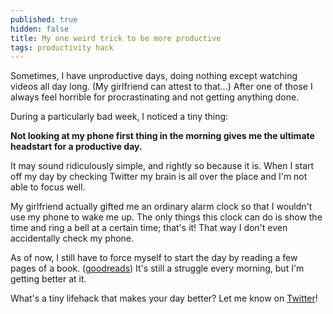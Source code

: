 ```yaml
---
published: true
hidden: false
title: My one weird trick to be more productive
tags: productivity hack
---
```


Sometimes, I have unproductive days, doing nothing except watching videos all day long. (My girlfriend can attest to that...) After one of those I always feel horrible for procrastinating and not getting anything done.

During a particularly bad week, I noticed a tiny thing:

**Not looking at my phone first thing in the morning gives me the ultimate headstart for a productive day.**

It may sound ridiculously simple, and rightly so because it is. When I start off my day by checking Twitter my brain is all over the place and I'm not able to focus well.

My girlfriend actually gifted me an ordinary alarm clock so that I wouldn't use my phone to wake me up. The only things this clock can do is show the time and ring a bell at a certain time; that's it! That way I don't even accidentally check my phone.

As of now, I still have to force myself to start the day by reading a few pages of a book. ([goodreads](https://www.goodreads.com/mxstbr)) It's still a struggle every morning, but I'm getting better at it.

What's a tiny lifehack that makes your day better? Let me know on [Twitter](https://twitter.com/mxstbr)!
